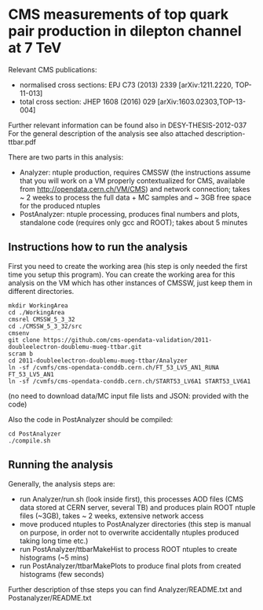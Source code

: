 # CMS measurements of top quark pair production in dilepton channel at 7 TeV

Relevant CMS publications:
 * normalised cross sections: EPJ C73 (2013) 2339 [arXiv:1211.2220, TOP-11-013]
 * total cross section: JHEP 1608 (2016) 029 [arXiv:1603.02303,TOP-13-004]

Further relevant information can be found also in DESY-THESIS-2012-037
For the general description of the analysis see also attached description-ttbar.pdf

There are two parts in this analysis:
 * Analyzer: ntuple production, requires CMSSW (the instructions assume that you will work on a VM properly contextualized for CMS, available from http://opendata.cern.ch/VM/CMS) and network connection; takes ~ 2 weeks to process the full data + MC samples and ~ 3GB free space for the produced ntuples
 * PostAnalyzer: ntuple processing, produces final numbers and plots, standalone code (requires only gcc and ROOT); takes about 5 minutes

## Instructions how to run the analysis

First you need to create the working area (his step is only needed the first time you setup this program). You can create the working area for this analysis on the VM which has other instances of CMSSW, just keep them in different directories.
```
mkdir WorkingArea
cd ./WorkingArea
cmsrel CMSSW_5_3_32
cd ./CMSSW_5_3_32/src
cmsenv
git clone https://github.com/cms-opendata-validation/2011-doubleelectron-doublemu-mueg-ttbar.git
scram b
cd 2011-doubleelectron-doublemu-mueg-ttbar/Analyzer
ln -sf /cvmfs/cms-opendata-conddb.cern.ch/FT_53_LV5_AN1_RUNA FT_53_LV5_AN1     
ln -sf /cvmfs/cms-opendata-conddb.cern.ch/START53_LV6A1 START53_LV6A1
```
(no need to download data/MC input file lists and JSON: provided with the code)

Also the code in PostAnalyzer should be compiled:
```
cd PostAnalyzer
./compile.sh
```

## Running the analysis
Generally, the analysis steps are:
 * run Analyzer/run.sh (look inside first), this processes AOD files (CMS data stored at CERN server, several TB) and produces plain ROOT ntuple files (~3GB), takes ~ 2 weeks, extensive network access
 * move produced ntuples to PostAnalyzer directories (this step is manual on purpose, in order not to overwrite accidentally ntuples produced taking long time etc.)
 * run PostAnalyzer/ttbarMakeHist to process ROOT ntuples to create histograms (~5 mins)
 * run PostAnalyzer/ttbarMakePlots to produce final plots from created histograms (few seconds)

Further description of thse steps you can find Analyzer/README.txt and Postanalyzer/README.txt

